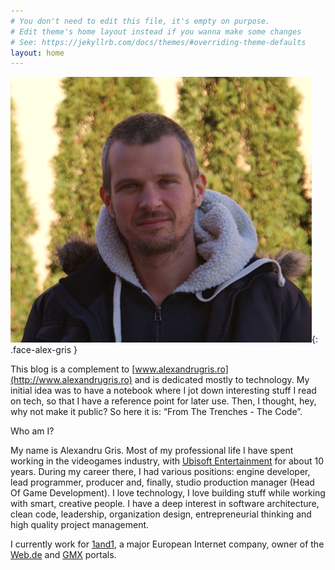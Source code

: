 ```yaml
---
# You don't need to edit this file, it's empty on purpose.
# Edit theme's home layout instead if you wanna make some changes
# See: https://jekyllrb.com/docs/themes/#overriding-theme-defaults
layout: home
---
```


![This is me](assets/me.png){: .face-alex-gris }

This blog is a complement to [www.alexandrugris.ro](http://www.alexandrugris.ro) and is dedicated mostly to technology. My initial idea was to have 
a notebook where I jot down interesting stuff I read on tech, so that I have a reference point for later use. Then, I thought, hey, why not make it public? So here it is: “From The Trenches - The Code”.

Who am I?

My name is Alexandru Gris. Most of my professional life I have spent working in the videogames industry, with [Ubisoft Entertainment](https://www.ubisoft.com/en-GB/) for about 10 years. 
During my career there, I had various positions: engine developer, lead programmer, producer and, finally, studio production manager (Head Of Game Development). I love technology, I love building stuff while working with smart, creative people. 
I have a deep interest in software architecture, clean code, leadership, organization design, entrepreneurial thinking and high quality project management.

I currently work for [1and1](https://www.1und1.de/), a major European Internet company, owner of the [Web.de](https://web.de) and [GMX](https://gmx.de) portals.

